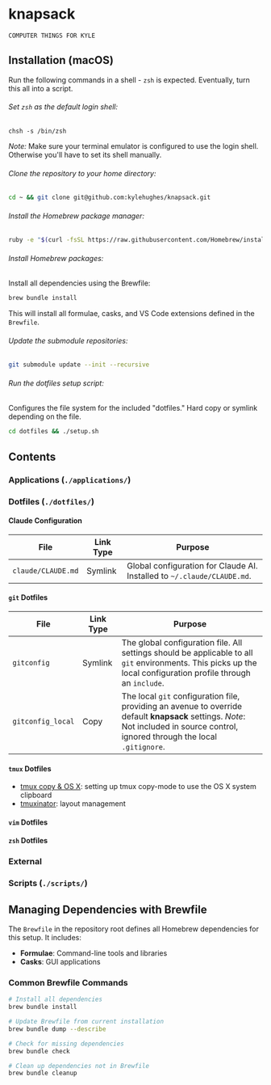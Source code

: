 # knapsack

`COMPUTER THINGS FOR KYLE`

## Installation (macOS)

Run the following commands in a shell - `zsh` is expected. Eventually, turn this all into a script.

###### Set `zsh` as the default login shell:

```
chsh -s /bin/zsh
```

*Note:* Make sure your terminal emulator is configured to use the login shell. Otherwise you'll have to set its shell manually.

###### Clone the repository to your home directory:

```sh
cd ~ && git clone git@github.com:kylehughes/knapsack.git
```

###### Install the Homebrew package manager:

```sh
ruby -e "$(curl -fsSL https://raw.githubusercontent.com/Homebrew/install/master/install)"
```

###### Install Homebrew packages:

Install all dependencies using the Brewfile:

```sh
brew bundle install
```

This will install all formulae, casks, and VS Code extensions defined in the `Brewfile`.

###### Update the submodule repositories:

```sh
git submodule update --init --recursive
```

###### Run the dotfiles setup script:

Configures the file system for the included "dotfiles." Hard copy or symlink depending on the file.

```sh
cd dotfiles && ./setup.sh
```

## Contents

### Applications (`./applications/`)

### Dotfiles (`./dotfiles/`)

#### Claude Configuration

| File              | Link Type | Purpose                                                                                                                                            |
| ----------------- | --------- | -------------------------------------------------------------------------------------------------------------------------------------------------- |
| `claude/CLAUDE.md`| Symlink   | Global configuration for Claude AI. Installed to `~/.claude/CLAUDE.md`.                                                                           |

#### `git` Dotfiles

| File              | Link Type | Purpose                                                                                                                                                                            |
| ----------------- | --------- | ---------------------------------------------------------------------------------------------------------------------------------------------------------------------------------- |
| `gitconfig`       | Symlink   | The global configuration file. All settings should be applicable to all `git` environments. This picks up the local configuration profile through an `include`.                    |
| `gitconfig_local` | Copy      | The local `git` configuration file, providing an avenue to override default **knapsack** settings. *Note*: Not included in source control, ignored through the local `.gitignore`. |

#### `tmux` Dotfiles

- [tmux copy & OS X][dotfiles_tmux-copy]: setting up tmux copy-mode to use the OS X system clipboard
- [tmuxinator][dotfiles_tmuxinator]: layout management

[dotfiles_tmux-copy]: https://robots.thoughtbot.com/tmux-copy-paste-on-os-x-a-better-future
[dotfiles_tmuxinator]: https://github.com/tmuxinator/tmuxinator

#### `vim` Dotfiles

#### `zsh` Dotfiles

### External

### Scripts (`./scripts/`)

## Managing Dependencies with Brewfile

The `Brewfile` in the repository root defines all Homebrew dependencies for this setup. It includes:

- **Formulae**: Command-line tools and libraries
- **Casks**: GUI applications

### Common Brewfile Commands

```sh
# Install all dependencies
brew bundle install

# Update Brewfile from current installation
brew bundle dump --describe

# Check for missing dependencies
brew bundle check

# Clean up dependencies not in Brewfile
brew bundle cleanup
```
